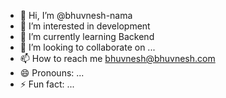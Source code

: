- 👋 Hi, I’m @bhuvnesh-nama
- 👀 I’m interested in development
- 🌱 I’m currently learning Backend
- 💞️ I’m looking to collaborate on ...
- 📫 How to reach me bhuvnesh@bhuvnesh.com
- 😄 Pronouns: ...
- ⚡ Fun fact: ...

